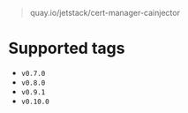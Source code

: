 > quay.io/jetstack/cert-manager-cainjector

# Supported tags
- `v0.7.0`
- `v0.8.0`
- `v0.9.1`
- `v0.10.0`